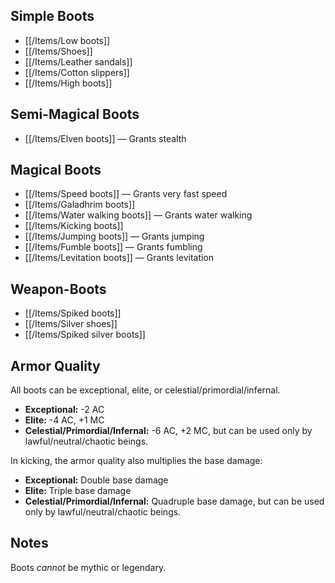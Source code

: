 ## Simple Boots

- [[/Items/Low boots]]
- [[/Items/Shoes]]
- [[/Items/Leather sandals]]
- [[/Items/Cotton slippers]]
- [[/Items/High boots]]

## Semi-Magical Boots

- [[/Items/Elven boots]] — Grants stealth

## Magical Boots

- [[/Items/Speed boots]] — Grants very fast speed
- [[/Items/Galadhrim boots]]
- [[/Items/Water walking boots]] — Grants water walking
- [[/Items/Kicking boots]]
- [[/Items/Jumping boots]] — Grants jumping
- [[/Items/Fumble boots]] — Grants fumbling
- [[/Items/Levitation boots]] — Grants levitation

## Weapon-Boots

- [[/Items/Spiked boots]]
- [[/Items/Silver shoes]]
- [[/Items/Spiked silver boots]]

## Armor Quality

All boots can be exceptional, elite, or celestial/primordial/infernal.

- **Exceptional:** -2 AC
- **Elite:** -4 AC, +1 MC
- **Celestial/Primordial/Infernal:** -6 AC, +2 MC, but can be used only by lawful/neutral/chaotic beings.

In kicking, the armor quality also multiplies the base damage:

- **Exceptional:** Double base damage
- **Elite:** Triple base damage
- **Celestial/Primordial/Infernal:** Quadruple base damage, but can be used only by lawful/neutral/chaotic beings.

## Notes

Boots *cannot* be mythic or legendary.
